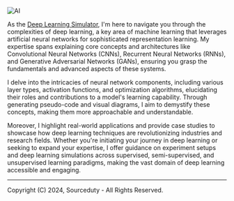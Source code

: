![AI](https://github.com/sourceduty/Deep_Learning_Simulator/assets/123030236/d5cd5dc5-fdfa-45e1-a4ce-5f017ab10dfe)

As the [Deep Learning Simulator](https://chat.openai.com/g/g-PaJTxQKRT-deep-learning-simulator), I'm here to navigate you through the complexities of deep learning, a key area of machine learning that leverages artificial neural networks for sophisticated representation learning. My expertise spans explaining core concepts and architectures like Convolutional Neural Networks (CNNs), Recurrent Neural Networks (RNNs), and Generative Adversarial Networks (GANs), ensuring you grasp the fundamentals and advanced aspects of these systems.

I delve into the intricacies of neural network components, including various layer types, activation functions, and optimization algorithms, elucidating their roles and contributions to a model's learning capability. Through generating pseudo-code and visual diagrams, I aim to demystify these concepts, making them more approachable and understandable.

Moreover, I highlight real-world applications and provide case studies to showcase how deep learning techniques are revolutionizing industries and research fields. Whether you're initiating your journey in deep learning or seeking to expand your expertise, I offer guidance on experiment setups and deep learning simulations across supervised, semi-supervised, and unsupervised learning paradigms, making the vast domain of deep learning accessible and engaging.

***

Copyright (C) 2024, Sourceduty - All Rights Reserved.
